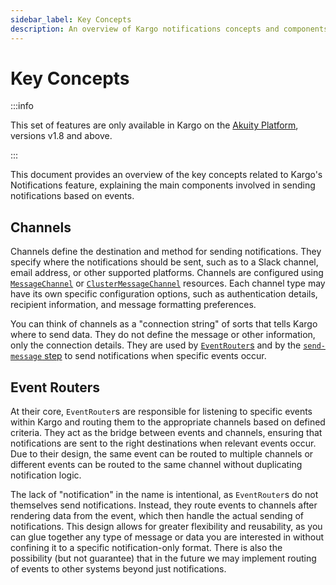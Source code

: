 ```yaml
---
sidebar_label: Key Concepts
description: An overview of Kargo notifications concepts and components.
---
```


<span class="tag professional"></span>
<span class="tag beta"></span>

# Key Concepts

:::info

This set of features are only available in Kargo on the [Akuity
Platform](https://akuity.io/akuity-platform), versions v1.8 and above.

:::

This document provides an overview of the key concepts related to Kargo's Notifications feature,
explaining the main components involved in sending notifications based on events.

## Channels

Channels define the destination and method for sending notifications. They specify where the
notifications should be sent, such as to a Slack channel, email address, or other supported platforms.
Channels are configured using [`MessageChannel`](../../../20-how-to-guides/20-working-with-projects.md#message-channels)
or [`ClusterMessageChannel`](../../../../40-operator-guide/35-cluster-configuration.md#cluster-message-channels)
resources. Each channel type may have its own specific configuration options, such as authentication details,
recipient information, and message formatting preferences.

You can think of channels as a "connection string" of sorts that tells Kargo where to send data.
They do not define the message or other information, only the connection details. They are used by
[`EventRouter`s](#event-routers) and by the [`send-message`
step](../../30-promotion-steps/send-message.md) to send notifications when specific events occur.

## Event Routers

At their core, `EventRouter`s are responsible for listening to specific events within Kargo and routing
them to the appropriate channels based on defined criteria. They act as the bridge between events and
channels, ensuring that notifications are sent to the right destinations when relevant events occur. Due to their design, the same event can be
routed to multiple channels or different events can be routed to the same channel without duplicating
notification logic.

The lack of "notification" in the name is intentional, as `EventRouter`s do not themselves send
notifications. Instead, they route events to channels after rendering data from the event, which
then handle the actual sending of notifications. This design allows for greater flexibility and
reusability, as you can glue together any type of message or data you are interested in without
confining it to a specific notification-only format. There is also the possibility (but not
guarantee) that in the future we may implement routing of events to other systems beyond just
notifications.
